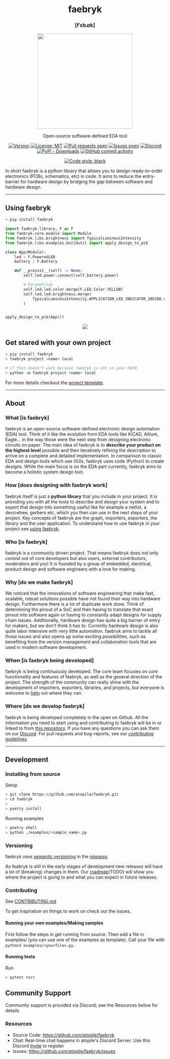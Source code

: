 <div align="center">

# faebryk

### \[fˈɛbɹɪk\]

<a href="https://github.com/atopile/faebryk">
<img height=300 width=300 src="./faebryk_logo.png"/>
</a>
<br/>

Open-source software-defined EDA tool

[![Version](https://img.shields.io/github/v/tag/atopile/faebryk)](https://github.com/atopile/faebryk/releases/latest) [![License: MIT](https://img.shields.io/badge/License-MIT-yellow.svg)](https://github.com/atopile/faebryk/blob/main/LICENSE) [![Pull requests open](https://img.shields.io/github/issues-pr/atopile/faebryk)](https://github.com/atopile/faebryk/pulls) [![Issues open](https://img.shields.io/github/issues/atopile/faebryk)](https://github.com/atopile/faebryk/issues)
[![Discord](https://img.shields.io/discord/1022538123915300865?label=Discord)](https://discord.com/channels/1022538123915300865) [![PyPI - Downloads](https://img.shields.io/pypi/dm/faebryk?label=PyPi%20Downloads)](https://pypi.org/project/faebryk/) [![GitHub commit activity](https://img.shields.io/github/commit-activity/m/atopile/faebryk)](https://github.com/atopile/faebryk/commits/main)

[![Code style: black](https://img.shields.io/badge/code%20style-black-000000.svg)](https://github.com/psf/black)

</div>

In short faebryk is a python library that allows you to design ready-to-order electronics (PCBs, schematics, etc) in code. It aims to reduce the entry-barrier for hardware design by bridging the gap between software and hardware design.

---


## Using faebryk

```bash
> pip install faebryk
```


```python
import faebryk.library._F as F
from faebryk.core.module import Module
from faebryk.libs.brightness import TypicalLuminousIntensity
from faebryk.libs.examples.buildutil import apply_design_to_pcb

class App(Module):
    led : F.PoweredLED
    battery : F.Battery

    def __preinit__(self) -> None:
        self.led.power.connect(self.battery.power)

        # Parametrize
        self.led.led.color.merge(F.LED.Color.YELLOW)
        self.led.led.brightness.merge(
            TypicalLuminousIntensity.APPLICATION_LED_INDICATOR_INSIDE.value.value
        )


apply_design_to_pcb(App())
```

<div align="center">

![](docs/img/demo.gif)

</div>

## Get stared with your own project
```bash
> pip install faebryk
> faebryk project <name> local

# if that doesn't work because faebryk is not in your PATH
> python -m faebryk project <name> local
```

For more details checkout the [project template](https://github.com/faebryk/project-template).

---

## About

### What \[is faebryk\]

faebryk is an open-source software-defined electronic design automation (EDA) tool.
Think of it like the evolution from EDA tools like KiCAD, Altium, Eagle...
in the way those were the next step from designing electronic circuits on paper.
The main idea of faebryk is to **describe your product on the highest level** possible and then iteratively refining the description to arrive on a complete and detailed implementation.
In comparison to classic EDA and design tools which use GUIs, faebryk uses code (Python) to create designs.
While the main focus is on the EDA part currently, faebryk aims to become a holistic system design tool.

### How \[does designing with faebryk work\]

faebryk itself is just a **python library** that you include in your project. It is providing you with all the tools to describe and design your system and to export that design into something useful like for example a netlist, a devicetree, gerbers etc, which you then can use in the next steps of your project. Key concepts of faebryk are the graph, importers, exporters, the library and the user application.
To understand how to use faebryk in your project see [using faebryk](#using-faebryk).

### Who \[is faebryk\]

faebryk is a community driven project. That means faebryk does not only consist out of core developers but also users, external contributors, moderators and you! It is founded by a group of embedded, electrical, product design and software engineers with a love for making.

### Why \[do we make faebryk\]

We noticed that the innovations of software engineering that make fast, scalable, robust solutions possible have not found their way into hardware design. Furthermore there is a lot of duplicate work done. Think of determining the pinout of a SoC and then having to translate that exact pinout into software again or having to constantly adapt designs for supply chain issues.
Additionally, hardware design has quite a big barrier of entry for makers, but we don't think it has to.
Currently hardware design is also quite labor intensive with very little automation.
faebryk aims to tackle all those issues and also opens up some exciting possibilities, such as benefiting from the version management and collaboration tools that are used in modern software development.

### When \[is faebryk being developed\]

faebryk is being continuously developed.
The core team focuses on core functionality and features of faebryk, as well as the general direction of the project.
The strength of the community can really shine with the development of importers, exporters, libraries, and projects, but everyone is welcome to [help](#community-support) out where they can.

### Where \[do we develop faebryk\]

faebryk is being developed completely in the open on Github.
All the information you need to start using and contributing to faebryk will be in or linked to from [this repository](https://github.com/atopile/faebryk).
If you have any questions you can ask them on our [Discord](https://discord.gg/nr5V3QRUd3).
For pull requests and bug-reports, see our [contributing guidelines](docs/CONTRIBUTING.md).

---

## Development

### Installing from source
Setup

```bash
> git clone https://github.com/atopile/faebryk.git
> cd faebryk
>
> poetry install
```

Running examples

```bash
> poetry shell
> python ./examples/<sample_name>.py
```

### Versioning

faebryk uses [semantic versioning](https://semver.org/) in the [releases](https://github.com/atopile/faebryk/releases).

As feabryk is still in the early stages of development new releases will have a lot of (breaking) changes in them.
Our [roadmap](#versioning)(TODO) will show you where the project is going to and what you can expect in future releases.

### Contributing

See [CONTRIBUTING.md](docs/CONTRIBUTING.md)

To get inspiration on things to work on check out the issues.

#### Running your own examples/Making samples

First follow the steps in get running from source.
Then add a file in examples/ (you can use one of the examples as template).
Call your file with `python3 examples/<yourfile>.py`.

#### Running tests

Run

```bash
> pytest test
```

## Community Support

Community support is provided via Discord; see the Resources below for details.

### Resources

- Source Code: <https://github.com/atopile/faebryk>
- Chat: Real-time chat happens in atopile's Discord Server. Use this Discord [Invite](https://discord.gg/nr5V3QRUd3) to register
- Issues: <https://github.com/atopile/faebryk/issues>

